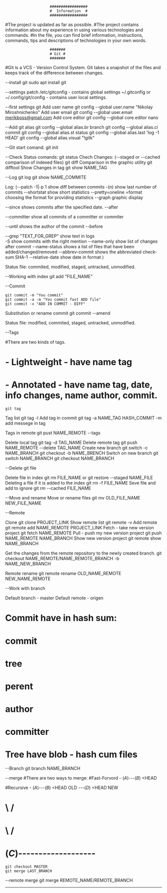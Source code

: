 						#################
						#  Information  #
						#################

#The project is updated as far as possible.
#The project contains information about my experience in using various technologies and commands.
#In the file, you can find brief information, instructions, commands, tips and descriptions of technologies in your own words.

						#######
						# Git #
						#######

#Git is a VCS - Version Control System. Git takes a snapshot of the files and keeps track of the difference between changes.



--install git
	sudo apt install git


--settings patch
/etc/gitconfig  - contains global settings
~/.gitconfig   or   ~/.config/git/config  -  contains user local settings.





--first settings git
Add user name
	git config --global user.name "Nikolay Miroshnichenko"
Add user email
	git config --global user.email merikboss@gmail.com
Add core editor
	git config --global core.editor nano




--Add git alias
	git config --global alias.br branch
	git config --global alias.ci commit
	git config --global alias.st status
	git config --global alias.last 'log -1 HEAD'
	git config --global alias.visual "!gitk"




--Git start comand.
	git init


--Check Status comands:
	git status
Chech Changes: (--staged or --cached comparison of indexed files)
	git diff
Comparison in the graphic utility
	git difftool
Show Changes in tag
	git show NAME_TAG



--Log
	git log
	git show NAME_COMMITE

Log: 
(--patch -1|-p 1 			show diff between commits
 -(n)					show last number of commits
 --shortstat 				show short statistics 
 --pretty=oneline =format 		сhoosing the format for providing statistics
 --graph 				graphic display

 --since 				shows commits after the specified date.
 --after 				

 --committer				show all commits of a committer or commiter 

 --until				shows the author of the commit
 --before

 --grep "TEXT_FOR_GREP"			show text in logs					
 -S 					show commits with the right mention
 --name-only				show list of changes after commit
 --name-status				shows a list of files that have been added/changed/removed
 --abbrev-commit			shows the abbreviated check-sum SHA-1
 --relative-date			show date in format
)



Status file: commited, modified, staged, untracked, unmodified.

--Working with index
	git add "FILE_NAME"




--Commit

	git commit -m "You commit"
	git commit -a -m "You commit fast ADD file"
	git commit -v "ADD IN COMMIT - DIFF"





Substitution or rename commit
	git commit --amend

Status file: modified, commited, staged, untracked, unmodified.

--Tags

#There are two kinds of tags.

# - Lightweight - have name tag
# - Annotated - have name tag, date, info changes, name author, commit.


	git tag
Tag list
	git tag -l
Add tag in commit
	git tag -a NAME_TAG HASH_COMMIT
-m 					add messege in tag

Tags in remote
	git pust NAME_REMOTE --tags

Delete local tag 
	git tag -d TAG_NAME
Delete remote tag
	git push NAME_REMOTE --delete TAG_NAME
Create new branch
	git switch -c NAME_BRANCH 
	git checkout -b NAME_BRENCH
Switch on new branch
	git switch NAME_BRANCH
	git checkout NAME_BRANCH



--Delete git file

Delete file in index
	git rm FILE_NAME	or	git restore --staged NAME_FILE
Deleting a file if it is added to the index
	git rm -f FILE_NAME
Seve file and add to ignore
	git rm --cached FILE_NAME

--Move and rename
Move or rename files
	git mv OLD_FILE_NAME NEW_FILE_NAME

--Remote

Clone
	git clone PROJECT_LINK
Show remote list
	git remote -v
Add remote
	git remote add NAME_REMOTE PROJECT_LINK
Fetch - take new version project
	git fetch NAME_REMOTE
Pull - push my new version project
	git push NAME_REMOTE NAME_BRANCH
Show new version project
	git remote show NAME_BRANCH

Get the changes from the remote repository to the newly created branch.
	git checkout NAME_REMOTE/NAME_REMOTE_BRANCH -b NAME_NEW_BRANCH

Remote rename
	git remote rename OLD_NAME_REMOTE NEW_NAME_REMOTE

--Work with branch

Default branch - master
Default remote - origen


# Commit have in hash sum:
# commit 
# tree
# perent
# author 
# committer

# Tree have blob - hash cum files


--Branch
	git branch NAME_BRANCH

--merge
#There are two ways to merge:
#Fast-Forvord - (_A_)---(_B_) <HEAD

#Recursive - (_A_)---(_B_) <HEAD OLD ---(_D_) <HEAD NEW
#	        \			 /
#		 \			/
#		(_C_)-------------------


	git checkout MASTER
	git merge LAST_BRANCH

--remote merge
	git merge REMOTE_NAME/REMOTE_BRANCH

----------------------------------------------------------------


